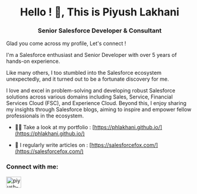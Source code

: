 <!--
**phlakhani/phlakhani** is a ✨ _special_ ✨ repository because its `README.md` (this file) appears on your GitHub profile.-->

<h1 align="center">Hello ! 👋, This is Piyush Lakhani</h1>
<h3 align="center">Senior Salesforce Developer & Consultant</h3>

Glad you come across my profile, Let's connect ! 

I'm a Salesforce enthusiast and Senior Developer with over 5 years of hands-on experience. 

Like many others, I too stumbled into the Salesforce ecosystem unexpectedly, and it turned out to be a fortunate discovery for me. 

I love and excel in problem-solving and developing robust Salesforce solutions across various domains including Sales, Service, Financial Services Cloud (FSC), and Experience Cloud. Beyond this, I enjoy sharing my insights through Salesforce blogs, aiming to inspire and empower fellow professionals in the ecosystem.



- 👨‍💻 Take a look at my portfolio : [https://phlakhani.github.io/](https://phlakhani.github.io/)

- 📝 I regularly write articles on :  [https://salesforcefox.com/](https://salesforcefox.com/)


<h3 align="left">Connect with me:</h3>
<p align="left">
<a href="https://linkedin.com/in/piyush-lakhani" target="blank"><img align="center" src="https://raw.githubusercontent.com/rahuldkjain/github-profile-readme-generator/master/src/images/icons/Social/linked-in-alt.svg" alt="piyush-lakhani" height="30" width="40" /></a>
</p>
